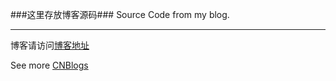 ###这里存放博客源码###
Source Code from my blog.

---------------------


博客请访问[博客地址](http://www.cnblogs.com/xiaozhi_5638/)

See more [CNBlogs](http://www.cnblogs.com/xiaozhi_5638/)

